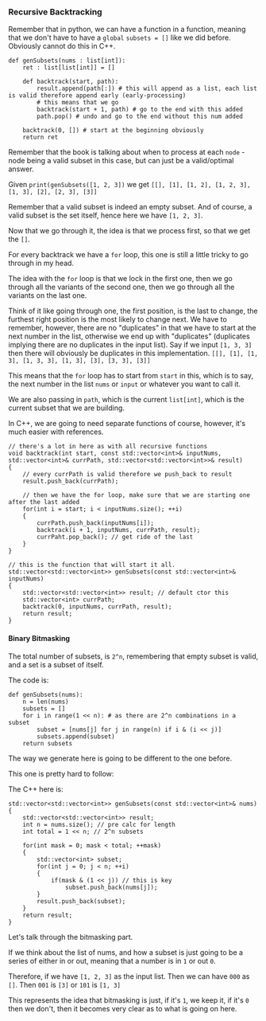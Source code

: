 ### Recursive Backtracking

Remember that in python, we can have a function in a function, meaning that we don't have to have a `global` `subsets = []` like we did before. Obviously cannot do this in C++.

```
def genSubsets(nums : list[int]): 
	ret : list[list[int]] = []
	
	def backtrack(start, path): 
		result.append(path[:]) # this will append as a list, each list is valid therefore append early (early-processing)
		# this means that we go 
		backtrack(start + 1, path) # go to the end with this added
		path.pop() # undo and go to the end without this num added
		
	backtrack(0, []) # start at the beginning obviously
	return ret
```

Remember that the book is talking about when to process at each `node` - node being a valid subset in this case, but can just be a valid/optimal answer. 

Given `print(genSubsets([1, 2, 3])` we get `[[], [1], [1, 2], [1, 2, 3], [1, 3], [2], [2, 3], [3]]`

Remember that a valid subset is indeed an empty subset. 
And of course, a valid subset is the set itself, hence here we have `[1, 2, 3]`. 

Now that we go through it, the idea is that we process first, so that we get the `[]`. 

For every backtrack we have a `for` loop, this one is still a little tricky to go through in my head. 

The idea with the `for` loop is that we lock in the first one, then we go through all the variants of the second one, then we go through all the variants on the last one. 

Think of it like going through one, the first position, is the last to change, the furthest right position is the most likely to change next. 
We have to remember, however, there are no "duplicates" in that we have to start at the next number in the list, otherwise we end up with "duplicates" (duplicates implying there are no duplicates in the input list). 
Say if we input `[1, 3, 3]` then there will obviously be duplicates in this implementation. 
`[[], [1], [1, 3], [1, 3, 3], [1, 3], [3], [3, 3], [3]]`

This means that the `for` loop has to start from `start` in this, which is to say, the next number in the list `nums` or `input` or whatever you want to call it. 

We are also passing in `path`, which is the current `list[int]`, which is the current subset that we are building. 

In C++, we are going to need separate functions of course, however, it's much easier with references. 

```
// there's a lot in here as with all recursive functions
void backtrack(int start, const std::vector<int>& inputNums, std::vector<int>& currPath, std::vector<std::vector<int>>& result)
{ 
	// every currPath is valid therefore we push_back to result
	result.push_back(currPath);
	
	// then we have the for loop, make sure that we are starting one after the last added
	for(int i = start; i < inputNums.size(); ++i)
	{ 
		currPath.push_back(inputNums[i]);
		backtrack(i + 1, inputNums, currPath, result); 
		currPaht.pop_back(); // get ride of the last
	}
}

// this is the function that will start it all. 
std::vector<std::vector<int>> genSubsets(const std::vector<int>& inputNums)
{ 
	std::vector<std::vector<int>> result; // default ctor this
	std::vector<int> currPath; 
	backtrack(0, inputNums, currPath, result);
	return result;
}
```

#### Binary Bitmasking
The total number of subsets, is `2^n`, remembering that empty subset is valid, and a set is a subset of itself. 

The code is: 
```
def genSubsets(nums): 
	n = len(nums)
	subsets = []
	for i in range(1 << n): # as there are 2^n combinations in a subset
		subset = [nums[j] for j in range(n) if i & (i << j)]
		subsets.append(subset)
	return subsets
```

The way we generate here is going to be different to the one before. 

This one is pretty hard to follow: 

The C++ here is: 
```
std::vector<std::vector<int>> genSubsets(const std::vector<int>& nums)
{ 
	std::vector<std::vector<int>> result; 
	int n = nums.size(); // pre calc for length
	int total = 1 << n; // 2^n subsets
	
	for(int mask = 0; mask < total; ++mask)
	{  
		std::vector<int> subset;
		for(int j = 0; j < n; ++i)
		{ 
			if(mask & (1 << j)) // this is key
				subset.push_back(nums[j]);
		}
		result.push_back(subset);
	}
	return result;
}
```

Let's talk through the bitmasking part. 

If we think about the list of nums, and how a subset is just going to be a series of either in or out, meaning that a number is in `1` or out `0`. 

Therefore, if we have `[1, 2, 3]` as the input list. 
Then we can have `000` as `[]`. 
Then `001` is `[3]`
or `101` is `[1, 3]`

This represents the idea that bitmasking is just, if it's `1`, we keep it, if it's `0` then we don't, then it becomes very clear as to what is going on here. 

